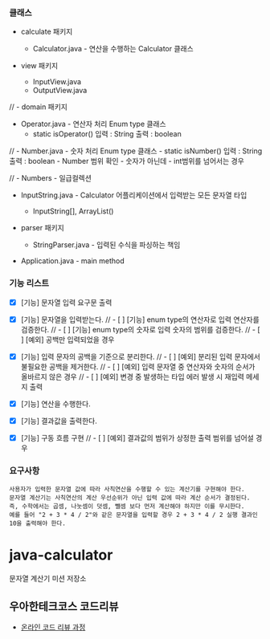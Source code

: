 ### 클래스

- calculate 패키지
  - Calculator.java - 연산을 수행하는 Calculator 클래스

- view 패키지
  - InputView.java
  - OutputView.java 

// - domain 패키지
  - Operator.java - 연산자 처리 Enum type 클래스
    - static isOperator() 입력 : String 출력 : boolean
    
  // - Number.java - 숫자 처리 Enum type 클래스
    - static isNumber() 입력 : String 출력 : boolean
    - Number 범위 확인
    - 숫자가 아닌데
    - int범위를 넘어서는 경우
    
  // - Numbers - 일급컬렉션
    
  - InputString.java - Calculator 어플리케이션에서 입력받는 모든 문자열 타입
    - InputString[], ArrayList<InputString>()
 



- parser 패키지
  - StringParser.java - 입력된 수식을 파싱하는 책임



- Application.java - main method

### 기능 리스트



- [x] [기능] 문자열 입력 요구문 출력
- [x] [기능] 문자열을 입력받는다.
// - [ ] [기능] enum type의 연산자로 입력 연산자를 검증한다.
// - [ ] [기능] enum type의 숫자로 입력 숫자의 범위를 검증한다.
// - [ ] [예외] 공백만 입력되었을 경우
- [x] [기능] 입력 문자의 공백을 기준으로 분리한다.
// - [ ] [예외] 분리된 입력 문자에서 불필요한 공백을 제거한다.
// - [ ] [예외] 입력 문자열 중 연산자와 숫자의 순서가 올바르지 않은 경우
// - [ ] [예외] 변경 중 발생하는 타입 에러 발생 시 재입력 메세지 출력
- [x] [기능] 연산을 수행한다.
- [x] [기능] 결과값을 출력한다.
- [x] [기능] 구동 흐름 구현
// - [ ] [예외] 결과값의 범위가 상정한 출력 범위를 넘어설 경우



### 요구사항

```
사용자가 입력한 문자열 값에 따라 사칙연산을 수행할 수 있는 계산기를 구현해야 한다.
문자열 계산기는 사칙연산의 계산 우선순위가 아닌 입력 값에 따라 계산 순서가 결정된다. 즉, 수학에서는 곱셈, 나눗셈이 덧셈, 뺄셈 보다 먼저 계산해야 하지만 이를 무시한다.
예를 들어 "2 + 3 * 4 / 2"와 같은 문자열을 입력할 경우 2 + 3 * 4 / 2 실행 결과인 10을 출력해야 한다.
```

# java-calculator
문자열 계산기 미션 저장소

## 우아한테크코스 코드리뷰
* [온라인 코드 리뷰 과정](https://github.com/woowacourse/woowacourse-docs/blob/master/maincourse/README.md)